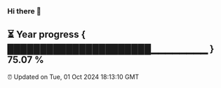 ### Hi there 👋
⏳ Year progress { ██████████████████████▁▁▁▁▁▁▁▁ } 75.07 %
---
⏰ Updated on Tue, 01 Oct 2024 18:13:10 GMT

